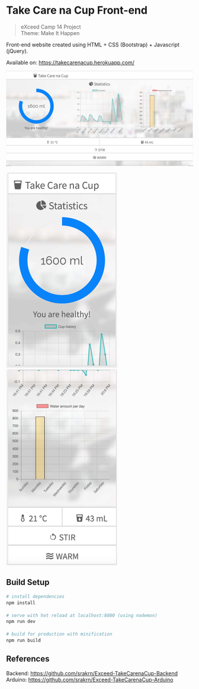 # Take Care na Cup Front-end
> eXceed Camp 14 Project<br>Theme: Make It Happen

Front-end website created using HTML + CSS (Bootstrap) + Javascript (jQuery).

Available on: https://takecarenacup.herokuapp.com/

![wide](./images/wide.png)
<div>
<img width="300" src="./images/1.png">
<img width="300" src="./images/2.png">
</div>

## Build Setup

``` bash
# install dependencies
npm install

# serve with hot reload at localhost:8080 (using nodemon)
npm run dev

# build for production with minification
npm run build
```
## References

Backend:  https://github.com/srakrn/Exceed-TakeCarenaCup-Backend
<br>
Arduino: https://github.com/srakrn/Exceed-TakeCarenaCup-Arduino
